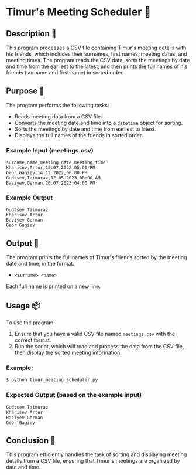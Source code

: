 # Timur's Meeting Scheduler 📝

## Description 📝

This program processes a CSV file containing Timur's meeting details with his friends, which includes their surnames, first names, meeting dates, and meeting times.
The program reads the CSV data, sorts the meetings by date and time from the earliest to the latest, and then prints the full names of his friends (surname and first name) in sorted order.

## Purpose 🎯

The program performs the following tasks:

-   Reads meeting data from a CSV file.
-   Converts the meeting date and time into a `datetime` object for sorting.
-   Sorts the meetings by date and time from earliest to latest.
-   Displays the full names of the friends in sorted order.

### Example Input (meetings.csv)

```csv
surname,name,meeting_date,meeting_time
Kharisov,Artur,15.07.2022,05:00 PM
Geor,Gagiev,14.12.2022,06:00 PM
Gudtsev,Taimuraz,12.05.2023,08:00 AM
Baziyev,German,20.07.2023,04:00 PM
```

### Example Output

```
Gudtsev Taimuraz
Kharisov Artur
Baziyev German
Geor Gagiev
```

## Output 📜

The program prints the full names of Timur's friends sorted by the meeting date and time, in the format:

-   `<surname> <name>`

Each full name is printed on a new line.

## Usage 📦

To use the program:

1. Ensure that you have a valid CSV file named `meetings.csv` with the correct format.
2. Run the script, which will read and process the data from the CSV file, then display the sorted meeting information.

### Example:

```bash
$ python timur_meeting_scheduler.py
```

### Expected Output (based on the example input)

```
Gudtsev Taimuraz
Kharisov Artur
Baziyev German
Geor Gagiev
```

## Conclusion 🚀

This program efficiently handles the task of sorting and displaying meeting details from a CSV file, ensuring that Timur's meetings are organized by date and time.
